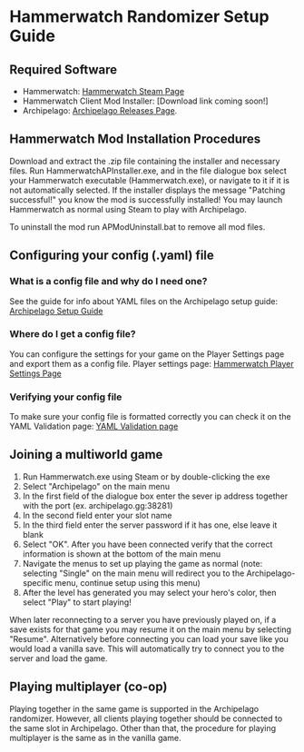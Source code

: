 # Hammerwatch Randomizer Setup Guide

## Required Software

- Hammerwatch: [Hammerwatch Steam Page](https://store.steampowered.com/app/239070/Hammerwatch/)
- Hammerwatch Client Mod Installer: [Download link coming soon!]
- Archipelago: [Archipelago Releases Page](https://github.com/ArchipelagoMW/Archipelago/releases).

## Hammerwatch Mod Installation Procedures

Download and extract the .zip file containing the installer and necessary files. Run HammerwatchAPInstaller.exe, and
in the file dialogue box select your Hammerwatch executable (Hammerwatch.exe), or navigate to it if it is not
automatically selected. If the installer displays the message "Patching successful!" you know the mod is successfully
installed! You may launch Hammerwatch as normal using Steam to play with Archipelago.

To uninstall the mod run APModUninstall.bat to remove all mod files.

## Configuring your config (.yaml) file

### What is a config file and why do I need one?

See the guide for info about YAML files on the Archipelago setup guide: 
[Archipelago Setup Guide](/tutorial/Archipelago/setup/en)

### Where do I get a config file?

You can configure the settings for your game on the Player Settings page and export them as a config file.
Player settings page: [Hammerwatch Player Settings Page](/games/Hammerwatch/player-settings)

### Verifying your config file

To make sure your config file is formatted correctly you can check it on the YAML Validation page:
[YAML Validation page](/mysterycheck)

## Joining a multiworld game

1. Run Hammerwatch.exe using Steam or by double-clicking the exe
2. Select "Archipelago" on the main menu
3. In the first field of the dialogue box enter the sever ip address together with the port (ex. archipelago.gg:38281)
4. In the second field enter your slot name
5. In the third field enter the server password if it has one, else leave it blank
6. Select "OK". After you have been connected verify that the correct information is shown at the bottom of the main menu
7. Navigate the menus to set up playing the game as normal (note: selecting "Single" on the main menu will redirect
you to the Archipelago-specific menu, continue setup using this menu)
8. After the level has generated you may select your hero's color, then select "Play" to start playing!

When later reconnecting to a server you have previously played on, if a save exists for that game you may resume it on
the main menu by selecting "Resume".
Alternatively before connecting you can load your save like you would load a vanilla save. This 
will automatically try to connect you to the server and load the game.

## Playing multiplayer (co-op)

Playing together in the same game is supported in the Archipelago randomizer. However, all clients playing together
should be connected to the same slot in Archipelago. Other than that, the procedure for playing multiplayer is the same
as in the vanilla game.
